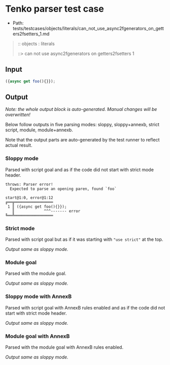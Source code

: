 # Tenko parser test case

- Path: tests/testcases/objects/literals/can_not_use_async2fgenerators_on_getters2fsetters_1.md

> :: objects : literals
>
> ::> can not use async2fgenerators on getters2fsetters 1

## Input


`````js
({async get foo(){}});
`````

## Output

_Note: the whole output block is auto-generated. Manual changes will be overwritten!_

Below follow outputs in five parsing modes: sloppy, sloppy+annexb, strict script, module, module+annexb.

Note that the output parts are auto-generated by the test runner to reflect actual result.

### Sloppy mode

Parsed with script goal and as if the code did not start with strict mode header.

`````
throws: Parser error!
  Expected to parse an opening paren, found `foo`

start@1:0, error@1:12
╔══╦═════════════════
 1 ║ ({async get foo(){}});
   ║             ^^^------- error
╚══╩═════════════════

`````

### Strict mode

Parsed with script goal but as if it was starting with `"use strict"` at the top.

_Output same as sloppy mode._

### Module goal

Parsed with the module goal.

_Output same as sloppy mode._

### Sloppy mode with AnnexB

Parsed with script goal with AnnexB rules enabled and as if the code did not start with strict mode header.

_Output same as sloppy mode._

### Module goal with AnnexB

Parsed with the module goal with AnnexB rules enabled.

_Output same as sloppy mode._
